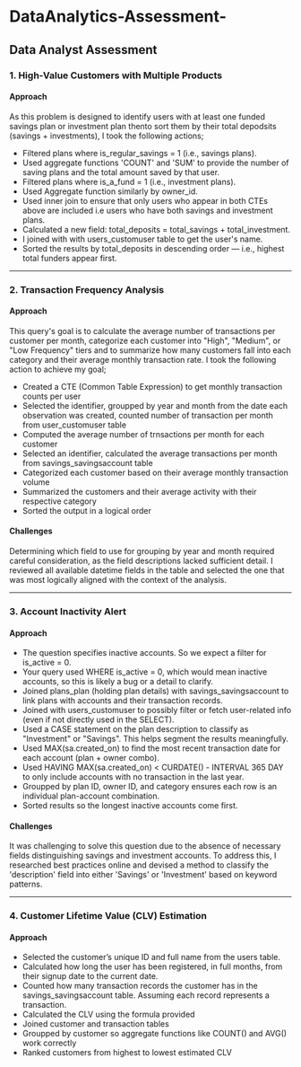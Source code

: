 # DataAnalytics-Assessment-
Data Analyst Assessment
---
### 1. High-Value Customers with Multiple Products
#### Approach
As this problem is designed to identify users with at least one funded savings plan or investment plan thento sort them by their total depodsits (savings + investments), I took the following actions;

- Filtered plans where is_regular_savings = 1 (i.e., savings plans).
- Used aggregate functions 'COUNT' and 'SUM' to provide the number of saving plans and the total amount saved by that user.
- Filtered plans where is_a_fund = 1 (i.e., investment plans).
- Used Aggregate function similarly by owner_id.
- Used inner join to ensure that only users who appear in both CTEs above are included i.e users who have both savings and investment plans.
- Calculated a new field: total_deposits = total_savings + total_investment.
- I joined with with users_customuser table to get the user's name.
- Sorted the results by total_deposits in descending order — i.e., highest total funders appear first.

---
### 2. Transaction Frequency Analysis
#### Approach
This query's goal is to calculate the average number of transactions per customer per month, categorize each customer into "High", "Medium", or "Low Frequency" tiers
and to summarize how many customers fall into each category and their average monthly transaction rate. I took the following action to achieve my goal;

- Created a CTE (Common Table Expression) to get monthly transaction counts per user
- Selected the identifier, groupped by year and month from the date each observation was created, counted number of transaction per month from user_customuser table
- Computed the average number of trnsactions per month for each customer
- Selected an identifier, calculated the average transactions per month from savings_savingsaccount table
- Categorized each customer based on their average monthly transaction volume
- Summarized the customers and their average activity with their respective category
- Sorted the output in a logical order

#### Challenges
Determining which field to use for grouping by year and month required careful consideration, as the field descriptions lacked sufficient detail. I reviewed all available datetime fields in the table and selected the one that was most logically aligned with the context of the analysis.

---
### 3. Account Inactivity Alert
#### Approach
- The question specifies inactive accounts. So we expect a filter for is_active = 0.
- Your query used WHERE is_active = 0, which would mean inactive accounts, so this is likely a bug or a detail to clarify.
- Joined plans_plan (holding plan details) with savings_savingsaccount to link plans with accounts and their transaction records.
- Joined with users_customuser to possibly filter or fetch user-related info (even if not directly used in the SELECT).
- Used a CASE statement on the plan description to classify as "Investment" or "Savings". This helps segment the results meaningfully.
- Used MAX(sa.created_on) to find the most recent transaction date for each account (plan + owner combo).
- Used HAVING MAX(sa.created_on) < CURDATE() - INTERVAL 365 DAY to only include accounts with no transaction in the last year.
- Groupped by plan ID, owner ID, and category ensures each row is an individual plan-account combination.
- Sorted results so the longest inactive accounts come first.

#### Challenges
It was challenging to solve this question due to the absence of necessary fields distinguishing savings and investment accounts. To address this, I researched best practices online and devised a method to classify the 'description' field into either 'Savings' or 'Investment' based on keyword patterns.

---
### 4. Customer Lifetime Value (CLV) Estimation
#### Approach
- Selected the customer’s unique ID and full name from the users table.
- Calculated how long the user has been registered, in full months, from their signup date to the current date.
- Counted how many transaction records the customer has in the savings_savingsaccount table. Assuming each record represents a transaction.
- Calculated the CLV using the formula provided
- Joined customer and transaction tables
- Groupped by customer so aggregate functions like COUNT() and AVG() work correctly
- Ranked customers from highest to lowest estimated CLV


